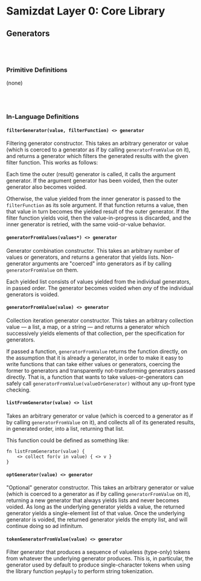 Samizdat Layer 0: Core Library
==============================

Generators
----------


<br><br>
### Primitive Definitions

(none)


<br><br>
### In-Language Definitions

#### `filterGenerator(value, filterFunction) <> generator`

Filtering generator constructor. This takes an arbitrary generator or
value (which is coerced to a generator as if by calling `generatorFromValue`
on it), and returns a generator which filters the generated results
with the given filter function. This works as follows:

Each time the outer (result) generator is called, it calls the argument
generator. If the argument generator has been voided, then the outer
generator also becomes voided.

Otherwise, the value yielded from the inner generator is passed to the
`filterFunction` as its sole argument. If that function returns a value,
then that value in turn becomes the yielded result of the outer generator.
If the filter function yields void, then the value-in-progress is discarded,
and the inner generator is retried, with the same void-or-value behavior.

#### `generatorFromValues(values*) <> generator`

Generator combination constructor. This takes an arbitrary number of
values or generators, and returns a generator that yields lists.
Non-generator arguments are "coerced" into generators as if by calling
`generatorFromValue` on them.

Each yielded list consists of values yielded from the individual generators,
in passed order. The generator becomes voided when *any* of the individual
generators is voided.

#### `generatorFromValue(value) <> generator`

Collection iteration generator constructor. This takes an arbitrary
collection value &mdash; a list, a map, or a string &mdash; and returns a
generator which successively yields elements of that collection, per the
specification for generators.

If passed a function, `generatorFromValue` returns the function directly,
on the assumption that it is already a generator, in order to make it easy
to write functions that can take either values or generators, coercing the
former to generators and transparently not-transforming generators passed
directly. That is, a function that wants to take values-or-generators can
safely call `generatorFromValue(valueOrGenerator)` without any up-front
type checking.

#### `listFromGenerator(value) <> list`

Takes an arbitrary generator or value (which is coerced to a generator
as if by calling `generatorFromValue` on it), and collects all of its
generated results, in generated order, into a list, returning that list.

This function could be defined as something like:

```
fn listFromGenerator(value) {
    <> collect for(v in value) { <> v }
}
```

#### `optGenerator(value) <> generator`

"Optional" generator constructor. This takes an arbitrary generator or
value (which is coerced to a generator as if by calling `generatorFromValue`
on it), returning a new generator that always yields lists and never
becomes voided. As long as the underlying generator yields a value, the
returned generator yields a single-element list of that value. Once the
underlying generator is voided, the returned generator yields the empty
list, and will continue doing so ad infinitum.

#### `tokenGeneratorFromValue(value) <> generator`

Filter generator that produces a sequence of valueless (type-only)
tokens from whatever the underlying generator produces. This is,
in particular, the generator used by default to produce single-character
tokens when using the library function `pegApply` to perform
string tokenization.
